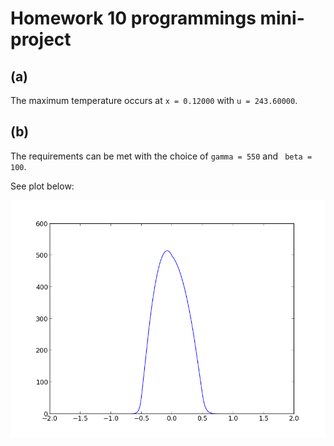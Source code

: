 # Homework 10 programmings mini-project

## (a)

The maximum temperature occurs at `x = 0.12000` with `u = 243.60000`.

## (b)

The requirements can be met with the choice of `gamma = 550` and ` beta = 100`.

See plot below:

![u vs x](plot.png)
